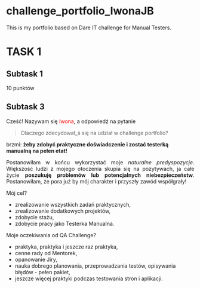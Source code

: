 # challenge_portfolio_IwonaJB
This is my portfolio based on Dare IT challenge for Manual Testers.

# TASK 1
## Subtask 1
10 punktów

## Subtask 3
Cześć! Nazywam się <font color="Red">Iwona</font>, a odpowiedź na pytanie
>Dlaczego zdecydował_ś się na udział w challenge portfolio?

brzmi: **żeby zdobyć praktyczne doświadczenie i zostać testerką manualną na pełen etat!**

<p align="justify">
  Postanowiłam w końcu wykorzystać moje <i>naturalne predyspozycje</i>. Większość ludzi z mojego otoczenia skupia się na pozytywach, ja całe życie <b>poszukuję problemów lub potencjalnych niebezpieczeństw</b>. Postanowiłam, że pora już by mój charakter i przyszły zawód współgrały!
</p>


Mój cel?
* zrealizowanie wszystkich zadań praktycznych,
* zrealizowanie dodatkowych projektów,
* zdobycie stażu,
* zdobycie pracy jako Testerka Manualna.


Moje oczekiwania od QA Challenge?
* praktyka, praktyka i jeszcze raz praktyka,
* cenne rady od Mentorek,
* opanowanie Jiry,
* nauka dobrego planowania, przeprowadzania testów, opisywania błędów - pełen pakiet,
* jeszcze więcej praktyki podczas testowania stron i aplikacji.
